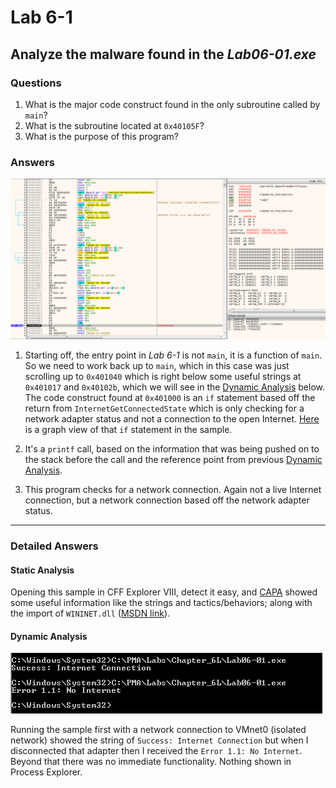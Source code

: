 # Lab 6-1

## Analyze the malware found in the *Lab06-01.exe*

### Questions

1. What is the major code construct found in the only subroutine called by `main`?
2. What is the subroutine located at `0x40105F`?
3. What is the purpose of this program?

### Answers

![6-1: Finding Main](Images/6-1-1.png)

1. Starting off, the entry point in *Lab 6-1* is not `main`, it is a function of `main`. So we need to work back up to `main`, which in this case was just scrolling up to `0x401040` which is right below some useful strings at `0x401017` and `0x40102b`, which we will see in the [Dynamic Analysis](#dynamic-analysis) below. The code construct found at `0x401000` is an `if` statement based off the return from `InternetGetConnectedState` which is only checking for a network adapter status and not a connection to the open Internet. [Here](Images/6-1-3.png) is a graph view of that `if` statement in the sample.

2. It's a `printf` call, based on the information that was being pushed on to the stack before the call and the reference point from previous [Dynamic Analysis](#dynamic-analysis).

3. This program checks for a network connection. Again not a live Internet connection, but a network connection based off the network adapter status.

----

### Detailed Answers

#### Static Analysis

Opening this sample in CFF Explorer VIII, detect it easy, and [CAPA](CAPA.txt) showed some useful information like the strings and tactics/behaviors; along with the import of `WININET.dll` ([MSDN link](<https://learn.microsoft.com/en-us/windows/win32/wininet/about-wininet>)).

#### Dynamic Analysis

![6-1: Dynamic Analysis](Images/6-1-2.png)

Running the sample first with a network connection to VMnet0 (isolated network) showed the string of `Success: Internet Connection` but when I disconnected that adapter then I received the `Error 1.1: No Internet`. Beyond that there was no immediate functionality. Nothing shown in Process Explorer.
